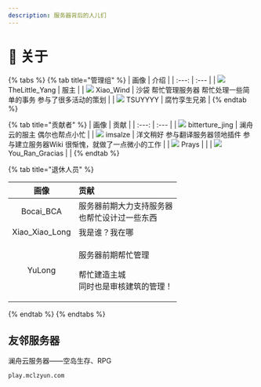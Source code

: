 ```yaml
---
description: 服务器背后的人儿们
---
```


# 🧻 关于

{% tabs %}
{% tab title="管理组" %}
| 画像 | 介绍 |
| :---: | :--- |
| ![](https://kehuduan2019.oss-cn-shanghai.aliyuncs.com/faces/TSUYYYY.png) TheLittle\_Yang | 服主 |
| ![](https://kehuduan2019.oss-cn-shanghai.aliyuncs.com/faces/Xiao_Wind.png) Xiao\_Wind | 沙袋 帮忙管理服务器 帮忙处理一些简单的事务 参与了很多活动的策划           |
| ![](https://kehuduan2019.oss-cn-shanghai.aliyuncs.com/faces/TSUYYYY.png) TSUYYYY | 腐竹孪生兄弟 |
{% endtab %}

{% tab title="贡献者" %}
| 画像 | 贡献 |
| :---: | :--- |
| ![](https://kehuduan2019.oss-cn-shanghai.aliyuncs.com/faces/bittertrue_jing.png) bitterture\_jing | 澜舟云的服主 偶尔也帮点小忙 |
| ![](https://kehuduan2019.oss-cn-shanghai.aliyuncs.com/faces/imsalze.png) imsalze | 洋文稍好 参与翻译服务器领地插件 参与建立服务器Wiki 很惭愧，就做了一点微小的工作 |
| ![](https://kehuduan2019.oss-cn-shanghai.aliyuncs.com/faces/Prays.png) Prays |  |
| ![](https://kehuduan2019.oss-cn-shanghai.aliyuncs.com/faces/You_Ran_Gracias.png) You\_Ran\_Gracias |  |
{% endtab %}

{% tab title="退休人员" %}
<table>
  <thead>
    <tr>
      <th style="text-align:center">&#x753B;&#x50CF;</th>
      <th style="text-align:left">&#x8D21;&#x732E;</th>
    </tr>
  </thead>
  <tbody>
    <tr>
      <td style="text-align:center">
        <img src="https://kehuduan2019.oss-cn-shanghai.aliyuncs.com/faces/Bocai_BCA.png"
        alt/>
        <br />Bocai_BCA</td>
      <td style="text-align:left">&#x670D;&#x52A1;&#x5668;&#x524D;&#x671F;&#x5927;&#x529B;&#x652F;&#x6301;&#x670D;&#x52A1;&#x5668;
        <br
        />&#x4E5F;&#x5E2E;&#x5FD9;&#x8BBE;&#x8BA1;&#x8FC7;&#x4E00;&#x4E9B;&#x4E1C;&#x897F;</td>
    </tr>
    <tr>
      <td style="text-align:center">
        <img src="https://kehuduan2019.oss-cn-shanghai.aliyuncs.com/faces/Xiao_Xiao_Long.png"
        alt/>
        <br />Xiao_Xiao_Long</td>
      <td style="text-align:left">&#x6211;&#x662F;&#x8C01;&#xFF1F;&#x6211;&#x5728;&#x54EA;</td>
    </tr>
    <tr>
      <td style="text-align:center">
        <img src="https://kehuduan2019.oss-cn-shanghai.aliyuncs.com/faces/YuLong.png"
        alt/>
        <br />YuLong</td>
      <td style="text-align:left">
        <p>&#x670D;&#x52A1;&#x5668;&#x524D;&#x671F;&#x5E2E;&#x5FD9;&#x7BA1;&#x7406;</p>
        <p>&#x5E2E;&#x5FD9;&#x5EFA;&#x9020;&#x4E3B;&#x57CE;
          <br />&#x540C;&#x65F6;&#x4E5F;&#x662F;&#x5BA1;&#x6838;&#x5EFA;&#x7B51;&#x7684;&#x7BA1;&#x7406;&#xFF01;</p>
      </td>
    </tr>
  </tbody>
</table>
{% endtab %}
{% endtabs %}

## 友邻服务器

澜舟云服务器——空岛生存、RPG

```text
play.mclzyun.com
```

